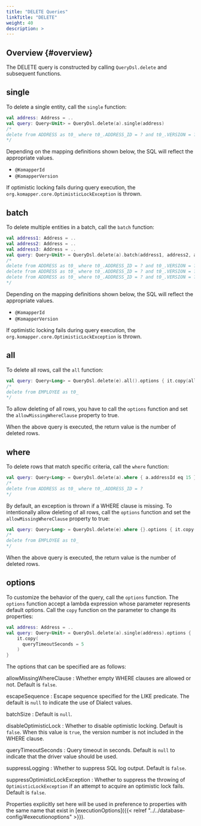 ```yaml
---
title: "DELETE Queries"
linkTitle: "DELETE"
weight: 40
description: >
---
```


## Overview {#overview}

The DELETE query is constructed by calling `QueryDsl.delete` and subsequent functions.

## single

To delete a single entity, call the `single` function:

```kotlin
val address: Address = ..
val query: Query<Unit> = QueryDsl.delete(a).single(address)
/*
delete from ADDRESS as t0_ where t0_.ADDRESS_ID = ? and t0_.VERSION = ?
*/
```

Depending on the mapping definitions shown below, the SQL will reflect the appropriate values.

- `@KomapperId`
- `@KomapperVersion`

If optimistic locking fails during query execution,
the `org.komapper.core.OptimisticLockException` is thrown.

## batch

To delete multiple entities in a batch, call the `batch` function:

```kotlin
val address1: Address = ..
val address2: Address = ..
val address3: Address = ..
val query: Query<Unit> = QueryDsl.delete(a).batch(address1, address2, address3)
/*
delete from ADDRESS as t0_ where t0_.ADDRESS_ID = ? and t0_.VERSION = ?
delete from ADDRESS as t0_ where t0_.ADDRESS_ID = ? and t0_.VERSION = ?
delete from ADDRESS as t0_ where t0_.ADDRESS_ID = ? and t0_.VERSION = ?
*/
```

Depending on the mapping definitions shown below, the SQL will reflect the appropriate values.

- `@KomapperId`
- `@KomapperVersion`

If optimistic locking fails during query execution,
the `org.komapper.core.OptimisticLockException` is thrown.

## all

To delete all rows, call the `all` function:

```kotlin
val query: Query<Long> = QueryDsl.delete(e).all().options { it.copy(allowMissingWhereClause = true) }
/*
delete from EMPLOYEE as t0_
*/
```

To allow deleting of all rows, you have to call the `options` function and
set the `allowMissingWhereClause` property to true.

When the above query is executed, the return value is the number of deleted rows.

## where

To delete rows that match specific criteria, call the `where` function:

```kotlin
val query: Query<Long> = QueryDsl.delete(a).where { a.addressId eq 15 }
/*
delete from ADDRESS as t0_ where t0_.ADDRESS_ID = ?
*/
```

By default, an exception is thrown if a WHERE clause is missing.
To intentionally allow deleting of all rows, call the `options` function and
set the `allowMissingWhereClause` property to true:

```kotlin
val query: Query<Long> = QueryDsl.delete(e).where {}.options { it.copy(allowMissingWhereClause = true) }
/*
delete from EMPLOYEE as t0_
*/
```

When the above query is executed, the return value is the number of deleted rows.

## options

To customize the behavior of the query, call the `options` function.
The `options` function accept a lambda expression whose parameter represents default options.
Call the `copy` function on the parameter to change its properties:

```kotlin
val address: Address = ..
val query: Query<Unit> = QueryDsl.delete(a).single(address).options {
    it.copy(
      queryTimeoutSeconds = 5
    )
}
```

The options that can be specified are as follows:

allowMissingWhereClause
: Whether empty WHERE clauses are allowed or not. Default is `false`.

escapeSequence
: Escape sequence specified for the LIKE predicate. The default is `null` to indicate the use of Dialect values.

batchSize
: Default is `null`.

disableOptimisticLock
: Whether to disable optimistic locking.
Default is `false`.
When this value is `true`, the version number is not included in the WHERE clause.

queryTimeoutSeconds
: Query timeout in seconds. Default is `null` to indicate that the driver value should be used.

suppressLogging
: Whether to suppress SQL log output. Default is `false`.

suppressOptimisticLockException
: Whether to suppress the throwing of `OptimisticLockException` if an attempt to acquire an optimistic lock fails.
Default is `false`.

Properties explicitly set here will be used in preference to properties with the same name that exist
in [executionOptions]({{< relref "../../database-config/#executionoptions" >}}).
